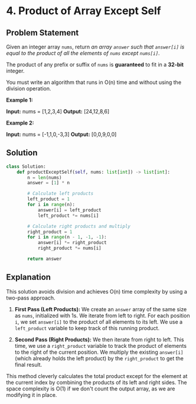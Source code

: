 
# 4. Product of Array Except Self

## Problem Statement

Given an integer array `nums`, return *an array `answer` such that `answer[i]` is equal to the product of all the elements of `nums` except `nums[i]`*.

The product of any prefix or suffix of `nums` is **guaranteed** to fit in a **32-bit** integer.

You must write an algorithm that runs in O(n) time and without using the division operation.

**Example 1:**

**Input:** nums = [1,2,3,4]
**Output:** [24,12,8,6]

**Example 2:**

**Input:** nums = [-1,1,0,-3,3]
**Output:** [0,0,9,0,0]

## Solution

```python
class Solution:
    def productExceptSelf(self, nums: list[int]) -> list[int]:
        n = len(nums)
        answer = [1] * n

        # Calculate left products
        left_product = 1
        for i in range(n):
            answer[i] = left_product
            left_product *= nums[i]

        # Calculate right products and multiply
        right_product = 1
        for i in range(n - 1, -1, -1):
            answer[i] *= right_product
            right_product *= nums[i]

        return answer
```

## Explanation

This solution avoids division and achieves O(n) time complexity by using a two-pass approach.

1.  **First Pass (Left Products):** We create an `answer` array of the same size as `nums`, initialized with 1s. We iterate from left to right. For each position `i`, we set `answer[i]` to the product of all elements to its left. We use a `left_product` variable to keep track of this running product.

2.  **Second Pass (Right Products):** We then iterate from right to left. This time, we use a `right_product` variable to track the product of elements to the right of the current position. We multiply the existing `answer[i]` (which already holds the left product) by the `right_product` to get the final result.

This method cleverly calculates the total product except for the element at the current index by combining the products of its left and right sides. The space complexity is O(1) if we don't count the output array, as we are modifying it in place.
